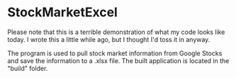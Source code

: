 # StockMarketExcel

Please note that this is a terrible demonstration of what my code looks like today. I wrote this a little while ago, but I thought I'd toss it in anyway.

The program is used to pull stock market information from Google Stocks and save the information to a .xlsx file. The built application is located in the "build" folder.
